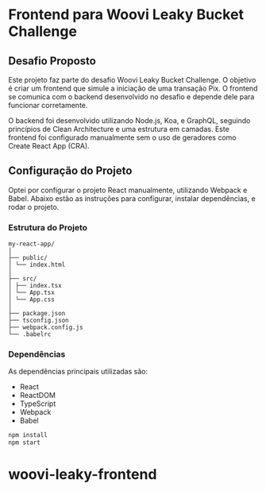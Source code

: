 # Frontend para Woovi Leaky Bucket Challenge

## Desafio Proposto

Este projeto faz parte do desafio Woovi Leaky Bucket Challenge. O objetivo é criar um frontend que simule a iniciação de uma transação Pix. O frontend se comunica com o backend desenvolvido no desafio e depende dele para funcionar corretamente.

O backend foi desenvolvido utilizando Node.js, Koa, e GraphQL, seguindo princípios de Clean Architecture e uma estrutura em camadas. Este frontend foi configurado manualmente sem o uso de geradores como Create React App (CRA).

## Configuração do Projeto

Optei por configurar o projeto React manualmente, utilizando Webpack e Babel. Abaixo estão as instruções para configurar, instalar dependências, e rodar o projeto.

### Estrutura do Projeto

```plain
my-react-app/
│
├── public/
│ └── index.html
│
├── src/
│ ├── index.tsx
│ └── App.tsx
│ └── App.css
│
├── package.json
├── tsconfig.json
├── webpack.config.js
└── .babelrc
```

### Dependências

As dependências principais utilizadas são:

- React
- ReactDOM
- TypeScript
- Webpack
- Babel

```sh
npm install
npm start
```
# woovi-leaky-frontend
